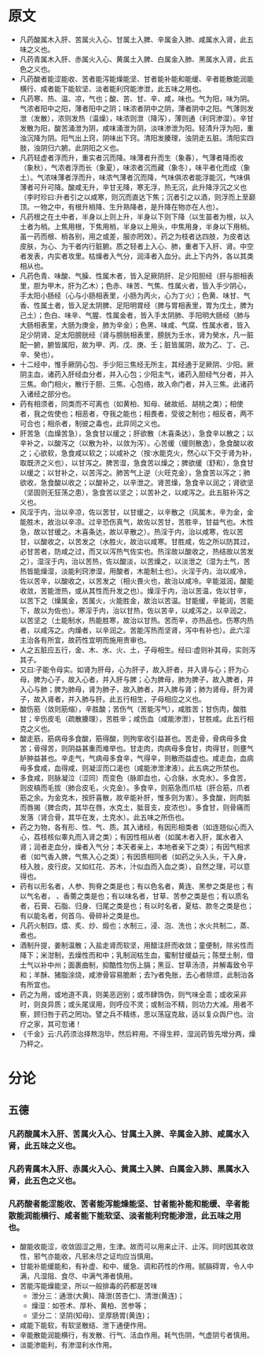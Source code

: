 # 原文
* 凡药酸属木入肝、苦属火入心、甘属土入脾、辛属金入肺、咸属水入肾，此五味之义也。
* 凡药青属木入肝、赤属火入心、黄属土入脾、白属金入肺、黑属水入肾，此五色之义也。
* 凡药酸者能涩能收、苦者能泻能燥能坚、甘者能补能和能缓、辛者能散能润能横行、咸者能下能软坚、淡者能利窍能渗泄，此五味之用也。
* 凡药寒、热、温、凉，气也；酸、苦、甘、辛、咸，味也。气为阳，味为阴。气浓者阳中之阳，薄者阳中之阴；味浓者阴中之阴，薄者阴中之阳。气薄则发泄（发散），浓则发热（温燥），味浓则泄（降泻），薄则通（利窍渗湿）。辛甘发散为阳，酸苦涌泄为阴，咸味涌泄为阴，淡味渗泄为阳。轻清升浮为阳，重浊沉降为阴。阳气出上窍，阴味出下窍。清阳发腠理，浊阴走五脏。清阳实四肢，浊阴归六腑。此阴阳之义也。
* 凡药轻虚者浮而升，重实者沉而降。味薄者升而生（象春），气薄者降而收（象秋），气浓者浮而长（象夏），味浓者沉而藏（象冬），味平者化而成（象土）。气浓味薄者浮而升，味浓气薄者沉而降，气味俱浓者能浮能沉，气味俱薄者可升可降。酸咸无升，辛甘无降，寒无浮，热无沉，此升降浮沉之义也（李时珍曰∶升者引之以咸寒，则沉而直达下焦；沉者引之以酒，则浮而上至巅顶。一物之中，有根升梢降、生升熟降者，是升降在物亦在人也）。
* 凡药根之在土中者，半身以上则上升，半身以下则下降（以生苗者为根，以入土者为梢。上焦用根，下焦用梢，半身以上用头，中焦用身，半身以下用梢。虽一药而根、梢各别，用之或差，服亦罔效）。药之为枝者达四肢，为皮者达皮肤，为心、为干者内行脏腑。质之轻者上入心、肺，重者下入肝、肾。中空者发表，内实者攻里。枯燥者入气分，润泽者入血分。此上下内外，各以其类相从也。
* 凡药色青、味酸、气臊、性属木者，皆入足厥阴肝、足少阳胆经（肝与胆相表里，胆为甲木，肝为乙木）；色赤、味苦、气焦、性属火者，皆入手少阴心，手太阳小肠经（心与小肠相表里，小肠为丙火，心为丁火）；色黄、味甘、气香、性属土者，皆入足太阴脾、足阳明胃经（脾与胃相表里，胃为戊土，脾为己土）；色白、味辛、气腥、性属金者，皆入手太阴肺、手阳明大肠经（肺与大肠相表里，大肠为庚金，肺为辛金）；色黑、味咸、气腐、性属水者，皆入足少阴肾、足太阳膀胱经（肾与膀胱相表里，膀胱为壬水，肾为癸水，凡一脏配一腑，腑皆属阳，故为甲、丙、戊、庚、壬；脏皆属阴，故为乙、丁、己、辛、癸也）。
* 十二经中，惟手厥阴心包、手少阳三焦经无所主，其经通于足厥阴、少阳。厥阴主血，诸药入肝经血分者，并入心包；少阳主气，诸药入胆经气分者，并入三焦。命门相火，散行于胆、三焦、心包络，故入命门者，并入三焦。此诸药入诸经之部分也。
* 药有相须者，同类而不可离也（如黄柏、知母、破故纸、胡桃之类）；相使者，我之佐使也；相恶者，夺我之能也；相畏者，受彼之制也；相反者，两不可合也；相杀者，制彼之毒也，此异同之义也。
* 肝苦急（血燥苦急），急食甘以缓之；肝欲散（木喜条达），急食辛以散之；以辛补之，以酸泻之（以散为补，以敛为泻）。心苦缓（缓则散逸），急食酸以收之；心欲软，急食咸以软之；以咸补之（按∶水能克火，然心以下交于肾为补，取既济之义也），以甘泻之。脾苦湿，急食苦以燥之；脾欲缓（舒和），急食甘以缓之；以甘补之，以苦泻之。肺苦气上逆（火旺克金），急食苦以泻之；肺欲收，急食酸以收之；以酸补之，以辛泄之。肾苦燥，急食辛以润之；肾欲坚（坚固则无狂荡之患），急食苦以坚之；以苦补之，以咸泻之。此五脏补泻之义也。
* 风淫于内，治以辛凉，佐以苦甘，以甘缓之，以辛散之（风属木，辛为金，金能胜木，故治以辛凉。过辛恐伤真气，故佐以苦甘，苦胜辛，甘益气也。木性急，故以甘缓之。木喜条达，故以辛散之）。热淫于内，治以咸寒，佐以苦甘，以酸收之，以苦发之（水胜火，故治以咸寒。甘胜咸，佐之所以防其过，必甘苦者，防咸之过，而又以泻热气佐实也。热淫故以酸收之，热结故以苦发之），湿淫于内，治以苦热，佐以酸淡，以苦燥之，以淡泄之（湿为土气，苦热皆能燥湿，淡能利窍渗湿，用酸者，木能制土也）。火淫于内，治以咸冷，佐以苦辛，以酸收之，以苦发之（相火畏火也，故治以咸冷。辛能滋润，酸能收敛，苦能泄热，或从其性而升发之也）。燥淫于内，治以苦温，佐以甘辛，以苦下之（燥属金，苦属火，火能胜金，故治以苦温。甘能缓，辛能润，苦能下，故以为佐也）。寒淫于内，治以甘热，佐以苦辛，以咸泻之，以辛润之，以苦坚之（土能制水，热能胜寒，故治以甘热。苦而辛，亦热品也。伤寒内热者，以咸泻之。内燥者，以辛润之。苦能泻热而坚肾，泻中有补也）。此六淫主治各有所宜，故药性宜明而施用贵审也。
* 人之五脏应五行，金、木、水、火、土，子母相生。经曰∶虚则补其母，实则泻其子。
* 又曰∶子能令母实。如肾为肝母，心为肝子，故入肝者，并入肾与心；肝为心母，脾为心子，故入心者，并入肝与脾；心为脾母，肺为脾子，故入脾者，并入心与肺；脾为肺母，肾为肺子，故入肺者，并入脾与肾；肺为肾母，肝为肾子，故入肾者，并入肺与肝。此五行相生，子母相应之义也。
* 酸伤筋（敛则筋缩），辛胜酸；苦伤气（苦能泻气），咸胜苦；甘伤肉，酸胜甘；辛伤皮毛（疏散腠理），苦胜辛；咸伤血（咸能渗泄），甘胜咸。此五行相克之义也。
* 酸走筋，筋病毋多食酸，筋得酸，则拘挛收引益甚也。苦走骨，骨病毋多食苦；骨得苦，则阴益甚重而难举也。甘走肉，肉病毋多食甘，肉得甘，则壅气胪肿益甚也。辛走气，气病毋多食辛，气得辛，则散而益虚也。咸走血，血病毋多食咸，血得咸，则凝涩而口渴也（咸能渗泄津液）。此五病之所禁也。
* 多食咸，则脉凝泣（涩同）而变色（脉即血也，心合脉，水克水）。多食苦，则皮槁而毛拔（肺合皮毛，火克金）。多食辛，则筋急而爪枯（肝合筋，爪者筋之余。为金克木，按肝喜散，故辛能补肝，惟多则为害）。多食酸，则肉胝 而唇揭（脾合肉，其华在唇，水克土，胝音支，皮浓也）。多食甘，则骨痛而发落（肾合骨，其华在发，土克水）。此五味之所伤也。
* 药之为物，各有形、性、气、质。其入诸经，有因形相类者（如连翘似心而入心，荔枝核似睾丸而入肾之类）；有因性相从者（如属木者入肝，属水者入肾；润者走血分，燥者入气分；本天者亲上，本地者亲下之类）；有因气相求者（如气香入脾，气焦入心之类）；有因质相同者（如药之头入头，干入身，枝入肢，皮行皮。又如红花、苏木，汁似血而入血之类），自然之理，可以意得也。
* 药有以形名者，人参、狗脊之类是也；有以色名者，黄连、黑参之类是也；有以气名者， 、香薷之类是也；有以味名者，甘草、苦参之类是也；有以质名者，石膏、石脂、归身、归尾之类是也；有以时名者，夏枯、款冬之类是也；有以能名者，何首乌、骨碎补之类是也。
* 凡药火制四，煨、炙、炒、煅也；水制三，浸、泡、洗也；水火共制二，蒸、煮也。
* 酒制升提，姜制温散；入盐走肾而软坚，用醋注肝而收敛；童便制，除劣性而降下；米泔制，去燥性而和中；乳制润枯生血，蜜制甘缓益元；陈壁土制，借土气以补中州；面裹曲制，抑酷性勿伤上膈；黑豆、甘草汤渍，并解毒致令平和；羊酥、猪脂涂烧，咸渗骨容易脆断；去?y者免胀，去心者除烦，此制治各有所宜也。
* 药之为用，或地道不真，则美恶迥别；或市肆饰伪，则气味全乖；或收采非时，则良异质；或头尾误用，则呼应不灵；或制治不精，则功力大减。用者不察，顾归咎于药之罔功。譬之兵不精练，思以荡寇克敌，适以复众舆尸也。治疗之家，其可忽诸！
* 《千金》云∶凡药须治择熬泡毕，然后秤用。不得生秤，湿润药皆先增分两，燥乃秤之。

# 分论
## 五德
### 凡药酸属木入肝、苦属火入心、甘属土入脾、辛属金入肺、咸属水入肾，此五味之义也。
### 凡药青属木入肝、赤属火入心、黄属土入脾、白属金入肺、黑属水入肾，此五色之义也。
### 凡药酸者能涩能收、苦者能泻能燥能坚、甘者能补能和能缓、辛者能散能润能横行、咸者能下能软坚、淡者能利窍能渗泄，此五味之用也。
* 酸能收能涩，收敛固涩之用，生津。故而可以用来止汗、止泻。同时因其收敛性，邪气亦能收，凡邪未尽之证均应当慎用。
* 甘能补能缓能和，有补虚、和中、缓急、调和药性的作用。腻膈碍胃，令人中满，凡湿阻、食尽、中满气滞者慎用。
* 苦能泻能燥能坚，所以一般排毒的药都是苦味
    * 泄分三：通泄(大黄)、降泄(苦杏仁)、清泄(黄连)；
    * 燥湿：如苍术、厚朴、黄柏、苦参等；
    * 坚分二：坚阴(知母)、坚厚肠胃(黄连)；
* 咸能下能软，有软坚散结、泄下通便作用。
* 辛能散能润能横行，有发散、行气、活血作用。耗气伤阴，气虚阴亏者慎用。
* 淡能渗能利，有渗湿利水作用。